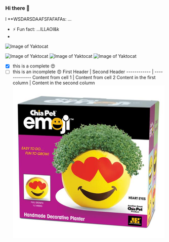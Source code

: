 ### Hi there 👋

l
**WSDARSDAAFSFAFAFAs: ...
- ⚡ Fun fact: ...lLLAOI&k
-
![Image of Yaktocat](https://octodex.github.com/images/yaktocat.png)

![Image of Yaktocat](https://octodex.github.com/images/yaktocat.png)
![Image of Yaktocat](https://octodex.github.com/images/yaktocat.png)
![Image of Yaktocat](https://cdn.discordapp.com/attachments/814197726811521087/844558357142700032/image0.gif)
- [x] this is a complete :heart_eyes:
- [ ] this is an incomplete :heart_eyes:
First Header | Second Header
------------ | -------------
Content from cell 1 | Content from cell 2
Content in the first column | Content in the second column
![Chia heart eyes](https://raw.githubusercontent.com/abnuo/abnuo/main/0477D440-4AB9-40FB-A24A-5405E08EBB30.jpeg)
